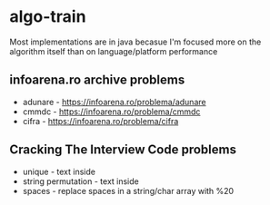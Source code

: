 # algo-train

Most implementations are in java becasue I'm focused more on the algorithm itself than on language/platform performance

## infoarena.ro archive problems
* adunare - <https://infoarena.ro/problema/adunare>
* cmmdc - <https://infoarena.ro/problema/cmmdc>
* cifra - <https://infoarena.ro/problema/cifra>
## Cracking The Interview Code problems
* unique - text inside
* string permutation - text inside
* spaces - replace spaces in a string/char array with %20
